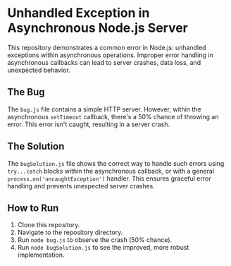 # Unhandled Exception in Asynchronous Node.js Server

This repository demonstrates a common error in Node.js: unhandled exceptions within asynchronous operations.  Improper error handling in asynchronous callbacks can lead to server crashes, data loss, and unexpected behavior.

## The Bug

The `bug.js` file contains a simple HTTP server.  However, within the asynchronous `setTimeout` callback, there's a 50% chance of throwing an error.  This error isn't caught, resulting in a server crash.

## The Solution

The `bugSolution.js` file shows the correct way to handle such errors using `try...catch` blocks within the asynchronous callback, or with a general `process.on('uncaughtException')` handler.  This ensures graceful error handling and prevents unexpected server crashes.

## How to Run

1. Clone this repository.
2. Navigate to the repository directory.
3. Run `node bug.js` to observe the crash (50% chance).
4. Run `node bugSolution.js` to see the improved, more robust implementation.
